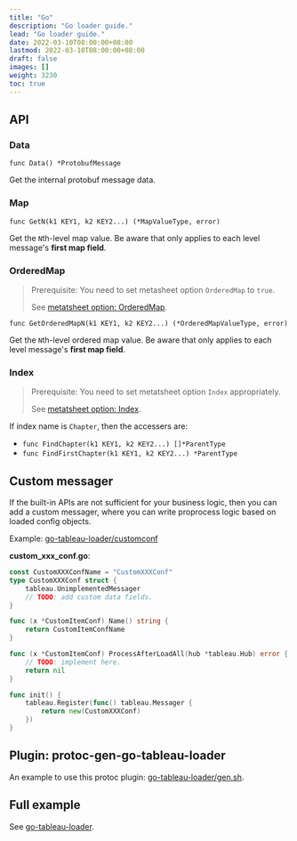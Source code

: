 ```yaml
---
title: "Go"
description: "Go loader guide."
lead: "Go loader guide."
date: 2022-03-10T08:00:00+08:00
lastmod: 2022-03-10T08:00:00+08:00
draft: false
images: []
weight: 3230
toc: true
---
```


## API

### Data

`func Data() *ProtobufMessage`

Get the internal protobuf message data.

### Map

`func GetN(k1 KEY1, k2 KEY2...) (*MapValueType, error)`

Get the `N`th-level map value. Be aware that only applies to each level message's **first map field**.

### OrderedMap

> Prerequisite: You need to set metasheet option `OrderedMap` to `true`.
>
> See [metatsheet option: OrderedMap](../../../excel/metasheet/#option-orderedmap).

`func GetOrderedMapN(k1 KEY1, k2 KEY2...) (*OrderedMapValueType, error)`

Get the `N`th-level ordered map value. Be aware that only applies to each level message's **first map field**.

### Index

> Prerequisite: You need to set metatsheet option `Index` appropriately.
>
> See [metatsheet option: Index](../../../excel/metasheet/#option-index).

If index name is `Chapter`, then the accessers are:

- `func FindChapter(k1 KEY1, k2 KEY2...) []*ParentType`
- `func FindFirstChapter(k1 KEY1, k2 KEY2...) *ParentType`

## Custom messager

If the built-in APIs are not sufficient for your business logic, then you
can add a custom messager, where you can write proprocess logic based on
loaded config objects.

Example: [go-tableau-loader/customconf](https://github.com/tableauio/loader/tree/master/test/go-tableau-loader/customconf)

**custom_xxx_conf.go**:

```go
const CustomXXXConfName = "CustomXXXConf"
type CustomXXXConf struct {
    tableau.UnimplementedMessager
    // TODO: add custom data fields.
}

func (x *CustomItemConf) Name() string {
    return CustomItemConfName
}

func (x *CustomItemConf) ProcessAfterLoadAll(hub *tableau.Hub) error {
    // TODO: implement here.
    return nil
}

func init() {
    tableau.Register(func() tableau.Messager {
        return new(CustomXXXConf)
    })
}
```

## Plugin: protoc-gen-go-tableau-loader

An example to use this protoc plugin:
[go-tableau-loader/gen.sh](https://github.com/tableauio/loader/blob/master/test/go-tableau-loader/gen.sh).

## Full example

See [go-tableau-loader](https://github.com/tableauio/loader/tree/master/test/go-tableau-loader).
